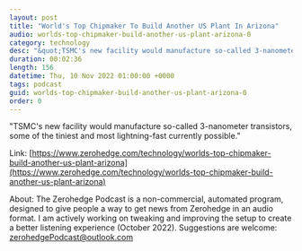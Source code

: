 ```yaml
---
layout: post
title: "World's Top Chipmaker To Build Another US Plant In Arizona"
audio: worlds-top-chipmaker-build-another-us-plant-arizona-0
category: technology
desc: "&quot;TSMC's new facility would manufacture so-called 3-nanometer transistors, some of the tiniest and most lightning-fast currently possible.&quot; "
duration: 00:02:36
length: 156
datetime: Thu, 10 Nov 2022 01:00:00 +0000
tags: podcast
guid: worlds-top-chipmaker-build-another-us-plant-arizona-0
order: 0
---
```

&quot;TSMC's new facility would manufacture so-called 3-nanometer transistors, some of the tiniest and most lightning-fast currently possible.&quot; 

Link: [https://www.zerohedge.com/technology/worlds-top-chipmaker-build-another-us-plant-arizona](https://www.zerohedge.com/technology/worlds-top-chipmaker-build-another-us-plant-arizona)

About: The Zerohedge Podcast is a non-commercial, automated program, designed to give people a way to get news from Zerohedge in an audio format.  I am actively working on tweaking and improving the setup to create a better listening experience (October 2022).  Suggestions are welcome: [zerohedgePodcast@outlook.com](mailto:zerohedgePodcast@outlook.com)